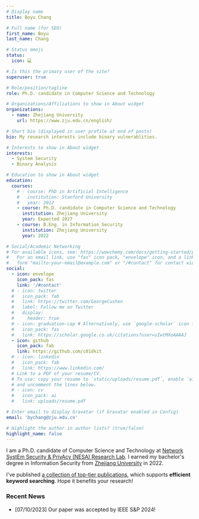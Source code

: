 ```yaml
---
# Display name
title: Boyu Chang

# Full name (for SEO)
first_name: Boyu
last_name: Chang

# Status emoji
status:
  icon: 💻

# Is this the primary user of the site?
superuser: true

# Role/position/tagline
role: Ph.D. candidate in Computer Science and Technology

# Organizations/Affiliations to show in About widget
organizations:
  - name: Zhejiang University
    url: https://www.zju.edu.cn/english/

# Short bio (displayed in user profile at end of posts)
bio: My research interests include binary vulnerablities.

# Interests to show in About widget
interests:
  - System Security
  - Binary Analysis

# Education to show in About widget
education:
  courses:
    # - course: PhD in Artificial Intelligence
    #   institution: Stanford University
    #   year: 2012
    - course: Ph.D. candidate in Computer Science and Technology 
      institution: Zhejiang University
      year: Expected 2027
    - course: B.Eng. in Information Security
      institution: Zhejiang University
      year: 2022

# Social/Academic Networking
# For available icons, see: https://wowchemy.com/docs/getting-started/page-builder/#icons
#   For an email link, use "fas" icon pack, "envelope" icon, and a link in the
#   form "mailto:your-email@example.com" or "/#contact" for contact widget.
social:
  - icon: envelope
    icon_pack: fas
    link: '/#contact'
  # - icon: twitter
  #   icon_pack: fab
  #   link: https://twitter.com/GeorgeCushen
  #   label: Follow me on Twitter
  #   display:
  #     header: true
  # - icon: graduation-cap # Alternatively, use `google-scholar` icon from `ai` icon pack
  #   icon_pack: fas
  #   link: https://scholar.google.co.uk/citations?user=sIwtMXoAAAAJ
  - icon: github
    icon_pack: fab
    link: https://github.com/c01dkit
  # - icon: linkedin
  #   icon_pack: fab
  #   link: https://www.linkedin.com/
  # Link to a PDF of your resume/CV.
  # To use: copy your resume to `static/uploads/resume.pdf`, enable `ai` icons in `params.yaml`,
  # and uncomment the lines below.
  # - icon: cv
  #   icon_pack: ai
  #   link: uploads/resume.pdf

# Enter email to display Gravatar (if Gravatar enabled in Config)
email: 'bychang@zju.edu.cn'

# Highlight the author in author lists? (true/false)
highlight_name: false
---
```


I am a Ph.D. candidate of Computer Science and Technology at [Network SystEm Security & PrivAcy (NESA) Research Lab](https://nesa.zju.edu.cn/). I earned my bachelor&#39;s degree in Information Security from [Zhejiang University](https://www.zju.edu.cn/english/) in 2022.

I&#39;ve published [a collection of top-tier publications](https://sec.c01dkit.com/), which supports **efficient keyword searching**. Hope it benefits your research!

### Recent News
* [07/10/2023] Our paper was accepted by IEEE S&P 2024!